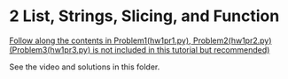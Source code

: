 # 2 List, Strings, Slicing, and Function

[Follow along the contents in Problem1(hw1pr1.py), Problem2(hw1pr2.py)(Problem3(hw1pr3.py) is not included in this tutorial but recommended)](https://www.cs.hmc.edu/twiki/bin/view/CS5/Lab1A)

See the video and solutions in this folder.
